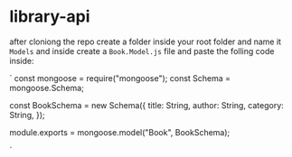 # library-api
after cloniong the repo create a folder inside your root folder and name it `Models` and inside create a `Book.Model.js` file and paste the folling code inside: 

`
const mongoose = require("mongoose");
const Schema = mongoose.Schema;

const BookSchema = new Schema({
  title: String,
  author: String,
  category: String,
});

module.exports = mongoose.model("Book", BookSchema);

`
